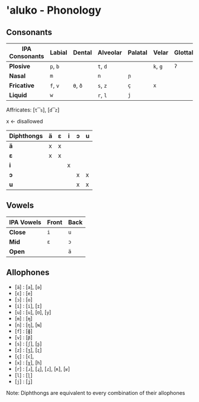 # 'aluko - Phonology

## Consonants

| IPA Consonants | **Labial** | **Dental** | **Alveolar** | **Palatal**  | **Velar** | **Glottal** |
| -------------- | ---------- | ---------- | ------------ | ------------ | --------- | ----------- |
| **Plosive**    | `p`, `b`   |            | `t`, `d`     |              | `k`, `g`  | `ʔ`         |
| **Nasal**      | `m`        |            | `n`          | `ɲ`          |           |             |
| **Fricative**  | `f`, `v`   | `θ`, `ð`   | `s`, `z`     | `ç`          | `x`       |             |
| **Liquid**     | `w`        |            | `r`, `l`     | `j`          |           |             |

Affricates: [`t͡s`], [`d͡z`]

x <- disallowed

| Diphthongs | **ä** | **ε** | **i** | **ɔ** | **u** |
| ---------- | ----- | ----- | ----- | ----- | ----- |
| **ä**      |   x   |   x   |       |       |       |
| **ε**      |   x   |   x   |       |       |       |
| **i**      |       |       |   x   |       |       |
| **ɔ**      |       |       |       |   x   |   x   |
| **u**      |       |       |       |   x   |   x   |

## Vowels

| IPA Vowels | **Front** | **Back** |
| ---------- | --------- | -------- |
| **Close**  | `i`       | `u`      |
| **Mid**    | `ε`       | `ɔ`      |
| **Open**   |           | `ä`      |

## Allophones

- [`ä`] : [`a`], [`ə`]
- [`ε`] : [`e`]
- [`ɔ`] : [`o`]
- [`i`] : [`i`], [`ɪ`]
- [`u`] : [`u`], [`ʊ`], [`y`]
- [`m`] : [`ɱ`]
- [`n`] : [`ŋ`], [`ɴ`]
- [`f`] : [`ɸ`]
- [`v`] : [`β`]
- [`s`] : [`ʃ`], [`ʂ`]
- [`z`] : [`ʒ`], [`ʐ`]
- [`ç`] : [`c`],
- [`x`] : [`χ`], [`h`]
- [`r`] : [`ɹ`], [`ɻ`], [`ɾ`], [`ʀ`], [`ʁ`]
- [`l`] : [`ɭ`]
- [`j`] : [`ʝ`]

Note: Diphthongs are equivalent to every combination of their allophones
